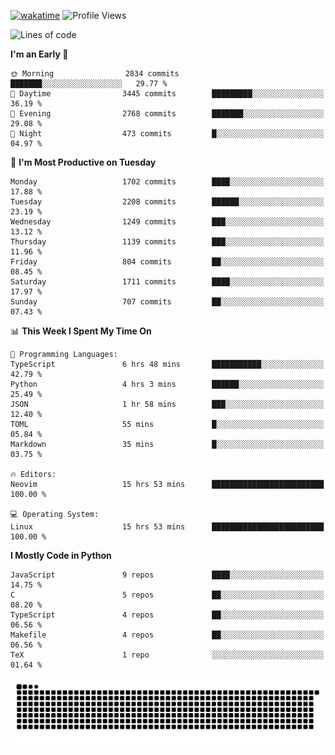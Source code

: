 [![wakatime](https://wakatime.com/badge/user/b920b284-3cde-4cd4-b72e-f7f22d050b16.svg)](https://wakatime.com/@b920b284-3cde-4cd4-b72e-f7f22d050b16)
![Profile Views](http://img.shields.io/badge/Profile%20Views-4586-blue)
<!--START_SECTION:waka-->
![Lines of code](https://img.shields.io/badge/From%20Hello%20World%20I%27ve%20Written-7.3%20million%20lines%20of%20code-blue)

**I'm an Early 🐤** 

```text
🌞 Morning                2834 commits        ███████░░░░░░░░░░░░░░░░░░   29.77 % 
🌆 Daytime                3445 commits        █████████░░░░░░░░░░░░░░░░   36.19 % 
🌃 Evening                2768 commits        ███████░░░░░░░░░░░░░░░░░░   29.08 % 
🌙 Night                  473 commits         █░░░░░░░░░░░░░░░░░░░░░░░░   04.97 % 
```
📅 **I'm Most Productive on Tuesday** 

```text
Monday                   1702 commits        ████░░░░░░░░░░░░░░░░░░░░░   17.88 % 
Tuesday                  2208 commits        ██████░░░░░░░░░░░░░░░░░░░   23.19 % 
Wednesday                1249 commits        ███░░░░░░░░░░░░░░░░░░░░░░   13.12 % 
Thursday                 1139 commits        ███░░░░░░░░░░░░░░░░░░░░░░   11.96 % 
Friday                   804 commits         ██░░░░░░░░░░░░░░░░░░░░░░░   08.45 % 
Saturday                 1711 commits        ████░░░░░░░░░░░░░░░░░░░░░   17.97 % 
Sunday                   707 commits         ██░░░░░░░░░░░░░░░░░░░░░░░   07.43 % 
```


📊 **This Week I Spent My Time On** 

```text
💬 Programming Languages: 
TypeScript               6 hrs 48 mins       ███████████░░░░░░░░░░░░░░   42.79 % 
Python                   4 hrs 3 mins        ██████░░░░░░░░░░░░░░░░░░░   25.49 % 
JSON                     1 hr 58 mins        ███░░░░░░░░░░░░░░░░░░░░░░   12.40 % 
TOML                     55 mins             █░░░░░░░░░░░░░░░░░░░░░░░░   05.84 % 
Markdown                 35 mins             █░░░░░░░░░░░░░░░░░░░░░░░░   03.75 % 

🔥 Editors: 
Neovim                   15 hrs 53 mins      █████████████████████████   100.00 % 

💻 Operating System: 
Linux                    15 hrs 53 mins      █████████████████████████   100.00 % 
```

**I Mostly Code in Python** 

```text
JavaScript               9 repos             ████░░░░░░░░░░░░░░░░░░░░░   14.75 % 
C                        5 repos             ██░░░░░░░░░░░░░░░░░░░░░░░   08.20 % 
TypeScript               4 repos             ██░░░░░░░░░░░░░░░░░░░░░░░   06.56 % 
Makefile                 4 repos             ██░░░░░░░░░░░░░░░░░░░░░░░   06.56 % 
TeX                      1 repo              ░░░░░░░░░░░░░░░░░░░░░░░░░   01.64 % 
```




<!--END_SECTION:waka-->
![Snake animation](https://raw.githubusercontent.com/timmypidashev/timmypidashev/main/commits.svg)
